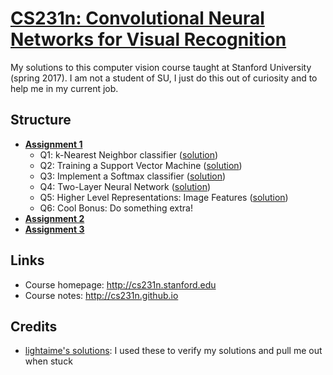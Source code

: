 # [CS231n: Convolutional Neural Networks for Visual Recognition](http://cs231n.stanford.edu)

My solutions to this computer vision course taught at Stanford University (spring 2017).
I am not a student of SU, I just do this out of curiosity and to help me in my current job.

## Structure

* [**Assignment 1**](http://cs231n.github.io/assignments2017/assignment1)
    - Q1: k-Nearest Neighbor classifier ([solution](https://gitlab.com/me-learnz/CS231n/blob/master/assignment1/knn.ipynb))
    - Q2: Training a Support Vector Machine ([solution](https://gitlab.com/me-learnz/CS231n/blob/master/assignment1/svm.ipynb))
    - Q3: Implement a Softmax classifier ([solution](https://gitlab.com/me-learnz/CS231n/blob/master/assignment1/softmax.ipynb))
    - Q4: Two-Layer Neural Network ([solution](https://gitlab.com/me-learnz/CS231n/blob/master/assignment1/two_layer_net.ipynb))
    - Q5: Higher Level Representations: Image Features ([solution](https://gitlab.com/me-learnz/CS231n/blob/master/assignment1/features.ipynb))
    - Q6: Cool Bonus: Do something extra!
* [**Assignment 2**](http://cs231n.github.io/assignments2017/assignment2)
* [**Assignment 3**](http://cs231n.github.io/assignments2017/assignment3)

## Links

* Course homepage: http://cs231n.stanford.edu
* Course notes: http://cs231n.github.io

## Credits

* [lightaime's solutions](https://github.com/lightaime/cs231n): I used these to verify my solutions and pull me out when stuck
